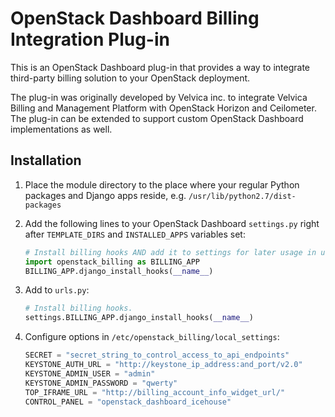 OpenStack Dashboard Billing Integration Plug-in
===============================================

This is an OpenStack Dashboard plug-in that provides a way to integrate third-party billing solution to your OpenStack deployment.

The plug-in was originally developed by Velvica inc. to integrate Velvica Billing and Management Platform
with OpenStack Horizon and Ceilometer. The plug-in can be extended to support custom OpenStack Dashboard implementations as well.

Installation
------------

1. Place the module directory to the place where your regular Python packages
   and Django apps reside, e.g. `/usr/lib/python2.7/dist-packages`

2. Add the following lines to your OpenStack Dashboard `settings.py` right after
   `TEMPLATE_DIRS` and `INSTALLED_APPS` variables set:

   ```python
   # Install billing hooks AND add it to settings for later usage in urls.py
   import openstack_billing as BILLING_APP
   BILLING_APP.django_install_hooks(__name__)
   ```

3. Add to `urls.py`:

   ```python
   # Install billing hooks.
   settings.BILLING_APP.django_install_hooks(__name__)
   ```

4. Configure options in `/etc/openstack_billing/local_settings`:

   ```python
   SECRET = "secret_string_to_control_access_to_api_endpoints"
   KEYSTONE_AUTH_URL = "http://keystone_ip_address:and_port/v2.0"
   KEYSTONE_ADMIN_USER = "admin"
   KEYSTONE_ADMIN_PASSWORD = "qwerty"
   TOP_IFRAME_URL = "http://billing_account_info_widget_url/"
   CONTROL_PANEL = "openstack_dashboard_icehouse"
   ```

